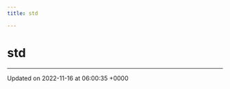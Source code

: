 ```yaml
---
title: std

---
```


# std








-------------------------------

Updated on 2022-11-16 at 06:00:35 +0000